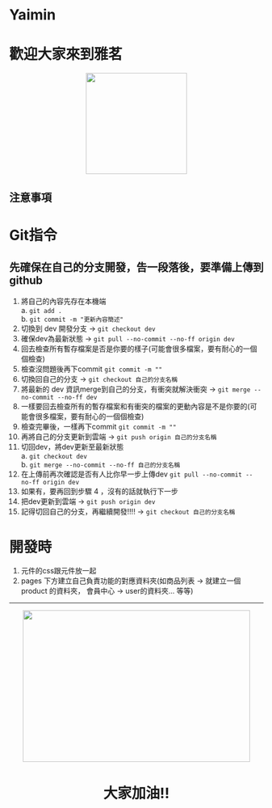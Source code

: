 Yaimin
===
# 歡迎大家來到雅茗
<div align=center><img width="200" height="200" src="https://memeprod.ap-south-1.linodeobjects.com/user-template/834ce8fcd70f1d71ba160134c0c2335f.png" /></div>

## 注意事項
# Git指令
## 先確保在自己的分支開發，告一段落後，要準備上傳到github
1. 將自己的內容先存在本機端  
  a. `git add .`  
  b. `git commit -m "更新內容簡述"`
2. 切換到 dev 開發分支 -> `git checkout dev`
3. 確保dev為最新狀態 -> `git pull --no-commit --no-ff origin dev`
4. 回去檢查所有暫存檔案是否是你要的樣子(可能會很多檔案，要有耐心的一個個檢查)
5. 檢查沒問題後再下commit `git commit -m ""`
6. 切換回自己的分支 -> `git checkout 自己的分支名稱`
7. 將最新的 dev 資訊merge到自己的分支，有衝突就解決衝突 -> `git merge --no-commit --no-ff dev`
8. 一樣要回去檢查所有的暫存檔案和有衝突的檔案的更動內容是不是你要的(可能會很多檔案，要有耐心的一個個檢查)
9. 檢查完畢後，一樣再下commit `git commit -m ""`
10. 再將自己的分支更新到雲端 -> `git push origin 自己的分支名稱`
11. 切回dev，將dev更新至最新狀態  
   a. `git checkout dev`  
   b. `git merge --no-commit --no-ff 自己的分支名稱`
12. 在上傳前再次確認是否有人比你早一步上傳dev `git pull --no-commit --no-ff origin dev`
13. 如果有，要再回到步驟 4 ，沒有的話就執行下一步
14. 把dev更新到雲端 -> `git push origin dev`
15. 記得切回自己的分支，再繼續開發!!!!  -> `git checkout 自己的分支名稱`


# 開發時
1. 元件的css跟元件放一起  
2. pages 下方建立自己負責功能的對應資料夾(如商品列表 -> 就建立一個 product 的資料夾， 會員中心 -> user的資料夾... 等等)


---
<div align=center><img width="450" height="300" src="https://www.niusnews.com/upload/imgs/default/2019JuneM/toys/t9.jpg" /></div>
<div align=center><h1>大家加油!!</h1></div>
